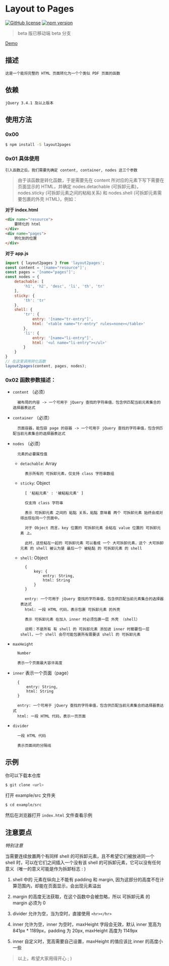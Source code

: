 # Layout to Pages

[![GitHub license](https://img.shields.io/badge/license-MIT-blue.svg)](https://github.com/Guitenbay/layout2pages/blob/master/LICENSE) [![npm version](https://img.shields.io/npm/v/layout2pages)](https://www.npmjs.com/package/layout2pages)

> beta 版已移动端 beta 分支

[Demo](https://guitenbay.github.io/layout2pages/example/src/index.html)

## 描述

    这是一个能将完整的 HTML 页面转化为一个个类似 PDF 页面的函数

## 依赖

    jQuery 3.4.1 及以上版本

## 使用方法

### 0x00

```bash
$ npm install -S layout2pages
```

### 0x01 具体使用

    引入函数之后，我们需要先确定 content, container, nodes 这三个参数
    
> 由于该函数是转化函数，于是需要先在 content 所对应的元素下写下需要在页面显示的 HTML，并确定 nodes.detachable (可拆卸元素)，nodes.sticky (可拆卸元素之间的粘粘关系) 和 nodes.shell (可拆卸元素需要包裹的外壳 HTML)，例如：

**对于 index.html**

```html
<div name="resource">
    要转化的 html
</div>
<div name="pages">
    转化到的位置
</div>
```

**对于 app.js**

```js
import { layout2pages } from 'layout2pages'; 
const content = '[name="resource"]';
const pages = '[name="pages"]';
const nodes = {
    detachable: [
        'h1', 'h2', 'desc', 'li', 'th', 'tr'
    ],
    sticky: {
        'th': 'tr'
    },
    shell: {
        'tr': {
            entry: '[name="tr-entry"]',
            html: '<table name="tr-entry" rules=none></table>'
        },
        'li': {
            entry: '[name="li-entry"]',
            html: '<ul name="li-entry"></ul>'
        }
    }
}
// 在这里调用转化函数
layout2pages(content, pages, nodes);
```

### 0x02 函数参数描述：

- `content` （必须）
    
        被布局的内容 -> 一个可用于 jQuery 查找的字符串值，包含供匹配当前元素集合的选择器表达式

- `container` （必须）
        
        页面容器，能包容 page 的容器 -> 一个可用于 jQuery 查找的字符串值，包含供匹配当前元素集合的选择器表达式
    
- `nodes` （必须）

        元素的必要属性值
        
    - `detachable`: Array
    
            表示所有的 可拆卸元素，仅支持 class 字符串数组
    
    - `sticky`: Object
    
            [ '粘粘元素' : '被粘粘元素' ] 

            仅支持 class 字符串

            表示 可拆卸元素 之间的 粘黏 关系，粘黏 意味着 两个 可拆卸元素 始终会成对得出现在同一个页面中。
            
            对于 Object 而言，key 位置的 可拆卸元素 会粘在 value 位置的 可拆卸元素 上。
            
            此时，这些粘在一起的 可拆卸元素 可以看成 一个 大可拆卸元素，这个 大可拆卸元素 的 shell 被认为是 最后一个 被粘黏 的 可拆卸元素 的 shell
    
    - `shell`: Object 
    
            { 
                key: { 
                    entry: String, 
                    html: String
                }
            }

            entry: 一个可用于 jQuery 查找的字符串值，包含供匹配当前元素集合的选择器表达式
            html: 一段 HTML 代码，表示包裹 可拆卸元素 的外壳

            表示 可拆卸元素 在加入 inner 时必须包裹一层 外壳 （shell）
            
            说明：不是所有 有 shell 的 可拆卸元素 添加进 inner 时都要包一层 shell，一个 shell 会尽可能包裹所有需要该 shell 的 可拆卸元素

- `maxHeight`

        Number

        表示一个页面最大容许高度

- `inner`
        表示一个页面（page）

        {
            entry: String,
            html: String
        }

        entry: 一个可用于 jQuery 查找的字符串值，包含供匹配当前元素集合的选择器表达式
        html: 一段 HTML 代码，表示一页页面

- `divider`

        一段 HTML 代码
        
        表示页面间的分隔线

## 示例

你可以下载本仓库
```bash
$ git clone <url>
```
打开 example/src 文件夹
```bash
$ cd example/src
```
然后在浏览器打开 `index.html` 文件查看示例

## 注意要点

*特别注意*

当需要连续放置两个有同样 shell 的可拆卸元素，且不希望它们被放进同一个 shell 时，可以在它们之间插入一个没有该 shell 的可拆卸元素，它可以没有任何意义（唯一的意义可能是作为拆卸标志 : )

1. shell 中的 元素在纵向上不能有 padding 和 margin, 因为这部分的高度不在计算范围内，却能在页面显示，会出现元素溢出

2. margin 的高度无法获取，在这个函数中会被忽略，所以 可拆卸元素 的 margin 必须为 0

3. divider 允许为空，当为空时，直接使用 `<hr></hr>`

4. inner 允许为空，inner 为空时，maxHeight 字段会无效，默认 inner 宽高为 841px * 1189px，padding 为 20px, maxHeight 高度为 1149px

5. inner 自定义时，宽高需要自己设置，maxHeight 的值应该比 inner 的高度小一些

> 以上，希望大家用得开心 ; )
